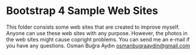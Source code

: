 # Bootstrap 4 Sample Web Sites

This folder consists some web sites that are created to improve myself. Anyone can use these web sites with any purpose. However, the photos in the web sites might cause copright problems. 
You can send me an e-mail if you have any questions. 
Osman Buğra Aydın
osmanbugraaydin@gmail.com

